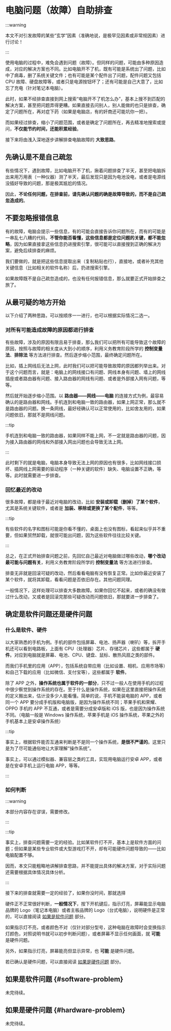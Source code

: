 # 电脑问题（故障）自助排查

:::warning

本文不对引发故障的某些“玄学”因素（准确地说，是极罕见因素或非常规因素）进行讨论！

:::

使用电脑的过程中，难免会遇到问题（故障）。但同样的问题，可能由多种原因造成，对应的解决方案也不同。比如电脑开不了机，既有可能是系统出了问题，比如中了病毒，删了系统关键文件；也有可能是某个配件出了问题，配件问题又包括 CPU 故障、硬盘故障等，或者只是电源按钮坏了；还有可能是自己大意了，比如忘了充电（针对笔记本电脑）。

此时，如果不经排查直接到网上搜索“电脑开不了机怎么办”，基本上搜不到匹配的解决方案，甚至把问题弄得更糟。如果直接去问别人，别人能做的也只是排查，确定了问题所在，再对症下药（如果是电脑店，有的奸商还可能坑你一把）。

而如果经过排查，缩小了问题范围，或者是确定了问题所在，再去精准地搜索或提问，**不仅能节约时间，还能积累经验**。

接下来将由浅入深地逐步讲解排查电脑故障的 **大致思路**。

## 先确认是不是自己疏忽

有些情况下，遇到故障，比如电脑开不了机，揪着问题排查了半天，甚至把电脑拆出来用万用表（一种仪器）测了半天，最后发现只是因为电池没电，或者是电源线没插好导致的问题，那是极其尴尬的情况。

因此，**不论任何问题，在排查前，请先确认问题的确是故障导致的，而不是自己疏忽造成的**。

## 不要忽略报错信息

有的故障，电脑会提示一些信息，有的可能会直接告诉你问题所在，而有的可能是一串乱七八糟的代码，**不管你能否看懂，这些信息都是定位问题的关键，都不能忽略**，因为如果直接拿这些信息扔进搜索引擎，很可能可以直接搜到正确的解决方案，避免后续排查的麻烦。

我们要做的，就是把这些信息提取出来（复制粘贴也行），直接地，或者补充其他关键信息（比如相关的软件名称）后，扔进搜索引擎。

如果故障既不是自己疏忽造成的，也没有任何报错信息，那么就要正式开始排查之旅了。

## 从最可疑的地方开始

以下介绍了两种思路，可以按顺序一一进行，也可以根据实际情况二选一。

### 对所有可能造成故障的原因都进行排查

有些故障，涉及的原因有限且易于排查，那么我们可以把所有可能导致这个故障的原因，按照与故障的相关度从大到小的顺序，利用义务教育阶段所学的 **控制变量法**、**排除法** 等方法进行排查。然后逐步缩小范围，最终确定问题所在。

比如，插上网线后无法上网，此时我们可以把可能导致故障的原因都列举出来。对于这个问题而言，就是：电脑上的网线接口有问题、网线本身有问题、墙上的网线插座或者路由器有问题、接入路由器的网线有问题、或者是外部接入网有问题，等等。

然后就开始逐步缩小范围。以 **路由器——网线——电脑** 的连接方式为例，最容易确认的是路由器和网线。手机连到和电脑一致的路由器，如果上网正常，那么就不是路由器的问题。换一条网线，最好经确认可以正常使用的，比如舍友用的，如果问题依旧，那就不是网线问题。

:::tip

手机连到和电脑一致的路由器，如果同样不能上网，不一定就是路由器的问题，因为接入路由器的网线和外部接入网出问题也会导致无法上网。

:::

此时剩下的就是电脑，电脑本身导致无法上网的原因也有很多，比如网线接口损坏、插网线上网需要的驱动程序（一种关键的软件）缺失、电脑设置不正确，等等。此时就需要进一步排查。

### 回忆最近的改动

很多故障，都是缘于最近对电脑的改动，比如 **安装或卸载（删掉）了某个软件**，尤其是系统关键软件，或者是 **加装、移除或更换了某个配件**，等等。

:::tip

有些软件的名字和图标可能是你看不懂的，桌面上也没有图标，看起来似乎并不重要，但如果贸然卸载，就很可能出问题，因为这些软件往往比较关键。

:::

总之，在正式开始排查问题之前，先回忆自己最近对电脑做过哪些改动，**哪个改动最可能与问题有关**，利用义务教育阶段所学的 **控制变量法** 等方法进行排查。

排查无非就是回滚可疑的改动，然后看看电脑有没有恢复正常。比如你最近安装了某个软件，就将其卸载，看看问题是否依旧存在。其他问题同理。

一般情况下，这样处理可以排查大多数故障。如果你回忆不起来，或者的确没有做过什么改动，又或者是回滚完那些可疑改动而问题依旧，那就要进一步排查了。

## 确定是软件问题还是硬件问题

### 什么是软件、硬件

以大家熟悉的手机为例。手机的部件包括屏幕、电池、扬声器（喇叭）等，拆开手机还可以看到电路板，上面有 CPU（处理器）芯片、存储芯片，这些都属于 **硬件**。对应到电脑就是屏幕、电池、CPU、键盘、鼠标、散热风扇之类的部件。

而我们手机里的应用（APP），包括系统自带应用（比如设置、相机、应用市场等）和自己下载的应用（比如微信、支付宝等），这些都属于 **软件**。

除了 APP 之外，**操作系统也属于软件的一部分**，只不过一般人在使用手机的过程中很少察觉到操作系统的存在。至于什么是操作系统，如果在这里直接把操作系统的定义搬出来，估计没多少人能看懂。简单的说，手机不能装电脑的 APP，或者同一个 APP 要分成手机版和电脑版，是因为操作系统不同；苹果手机和荣耀、OPPO 手机的 APP 不互通，或者是需要分成安卓版和 iOS 版，也是因为操作系统不同。（电脑一般是 Windows 操作系统，苹果手机是 iOS 操作系统，苹果之外的手机基本上是安卓操作系统）

:::tip

事实上，根据软件能否互通来判断是不是同一个操作系统，**是很不严谨的**。这里只是为了尽可能通俗地让大家理解“操作系统”。

事实上，可以通过模拟器、兼容层之类的工具，实现用电脑运行安卓 APP，或者是在安卓手机上运行电脑 APP，等等。

:::

### 如何判断

:::warning

本部分内容存在谬误，需要修改。

:::

:::tip

事实上，排查问题需要一定的经验。比如某软件打不开，基本上是软件方面的问题；但如果是某些专业软件或大型游戏打不开，却有可能硬件问题导致的——比如电脑配置不够。

因而，本文只能粗略地讲解排查思路，并不能提出具体的解决方案，对于实际问题还需要根据具体情况具体分析。

:::

接下来的排查就需要一定的经验了，如果你没时间，那就选择

硬件正不正常很好判断，**一般情况下**，按下开机键后，指示灯亮，屏幕能显示电脑品牌的 Logo（笔记本电脑）或者主板品牌的 Logo（台式电脑），说明硬件是正常的，可以直接阅读 [如果是软件问题](#software-problem) 部分。

如果指示灯不亮，或者颜色不对（仅针对部分型号，这种电脑在故障时会变换指示灯颜色，对照说明书就可以初步判断问题），或者屏幕不显示任何画面，就 **可能** 是硬件问题。

另外，如果指示灯亮，屏幕能亮但显示异常，也 **可能** 是硬件问题。

若已确认是硬件问题，可以直接阅读 [如果是硬件问题](#hardware-problem) 部分。

## 如果是软件问题 {#software-problem}

未完待续。

## 如果是硬件问题 {#hardware-problem}

未完待续。
